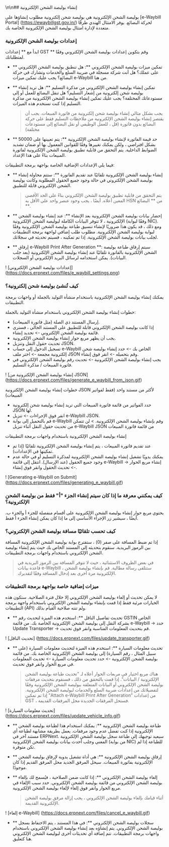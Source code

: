\n\n## إنشاء بوليصة الشحن الإلكترونية

بوليصة الشحن الإلكترونية هي بوليصة شحن إلكترونية مطلوب إنشاؤها على [e-Waybill Portal] (https://ewaybillgst.gov.in/) لحركة البضائع. يوفر الامتثال الهندي طرقًا متعددة لإدارة امتثال بوليصة الشحن الإلكترونية الخاصة بك.

### إعدادات بوليصة الشحن الإلكترونية

ابدأ مع ** إعدادات GST ** وقم بتكوين إعدادات بوليصة الشحن الإلكتروني وفقًا لمتطلباتك.

* ** تمكين ميزات بوليصة الشحن الإلكتروني **: هل تنطبق بوليصة الشحن الإلكتروني على عملك؟ هل أنت شركة مسجلة في ضريبة السلع والخدمات وتشارك في حركة البضائع؟ يجب عليك تمكين ميزات e-Waybill من هنا.
    
* ** تمكين إنشاء بوليصة الشحن الإلكتروني من مذكرة التسليم **: هل تريد إنشاء بوليصة شحن إلكترونية من إشعار التسليم؟ هل تنقل البضائع للعمل أو إلى مستودعاتك المختلفة؟ يجب عليك تمكين إنشاء بوليصة الشحن الإلكترونية من مذكرة التسليم إذا كنت تستخدم هذه الميزات.
    
    > يجب بشكل مثالي إنشاء بوليصة شحن إلكترونية من فاتورة المبيعات. يجب أن يقتصر إنشاء بوليصة الشحن الإلكترونية من ملاحظات التسليم فقط على حركة البضائع بدون فاتورة (قل ، للعمل الوظيفي أو نقل البضائع إلى مستودعات مختلفة)
    
* ** حد قيمة الفاتورة لإنشاء بوليصة الشحن الإلكترونية **: يتم تعيينها على 50000 بشكل افتراضي ، ولكن يمكنك تغييرها وفقًا للقوانين المعمول بها أو ضمان تشديد الضوابط الداخلية. يتم التحقق من قابلية تطبيق بوليصة الشحن الإلكترونية لفاتورة المبيعات بناءً على هذا الإعداد.
    

فيما يلي الإعدادات الإضافية الخاصة بواجهة برمجة التطبيقات:

* ** إنشاء بوليصة الشحن الإلكترونية تلقائيًا عند تقديم الفاتورة **: ستتم محاولة إنشاء بوليصة الشحن الإلكتروني في حالة وجود جميع الحقول المطلوبة وكانت بوليصة الشحن الإلكتروني قابلة للتطبيق.
    
    > يتم التحقق من قابلية تطبيق بوليصة الشحن الإلكتروني بناءً على الحد الأقصى المعين أعلاه. أيضًا ، يجب وجود عنصر واحد على الأقل به HSN من ** البضائع **.
    
* ** إحضار بيانات بوليصة الشحن الإلكترونية بعد الإنشاء **: عند إنشاء بوليصة الشحن الإلكترونية ، لا تتوفر البيانات الكاملة لبوليصة الشحن الإلكترونية (وفقًا لبوابة NIC). ومع ذلك ، قد يكون هذا ضروريًا لإنشاء تنسيق طباعة بوليصة الشحن الإلكترونية وفقًا لبوابة بوليصة الشحن الإلكترونية. مطلوب طلب إضافي لواجهة برمجة التطبيقات لجلب بيانات بوليصة الشحن الإلكترونية. إذا تم تمكينه ، فسيتم تحديثه في سجلاتك.
    
* ** إرفاق e-Waybill Print After Generation **: سيتم إرفاق طباعة بوليصة الشحن الإلكترونية بالفاتورة تلقائيًا عند إنشاء بوليصة الشحن الإلكترونية (بعد جلب البيانات). يمكن استخدامه لرسائل البريد الإلكتروني أو السجلات.
    

! [إعدادات بوليصة الشحن الإلكتروني] (https://docs.erpnext.com/files/e_waybill_settings.png)

### كيف تُنشئ بوليصة شحن إلكترونية؟

يمكنك إنشاء بوليصة الشحن الإلكترونية باستخدام منشأة التوليد بالجملة أو واجهات برمجة التطبيقات.

خطوات إنشاء بوليصة الشحن الإلكتروني باستخدام منشأة التوليد بالجملة:

* إرسال المستند ذي الصلة (مثل فاتورة المبيعات).
* إذا كانت بوليصة الشحن الإلكتروني قابلة للتطبيق على المستند الحالي ، فسترى قائمة بوليصة الشحن الإلكتروني -> تحديد إنشاء.
* يجب أن يظهر مربع حوار إنشاء بوليصة الشحن الإلكترونية.
* تحديث حقول النقل وتنزيل JSON.
* تسجيل الدخول إلى حساب e-Waybill الخاص بك -> حدد إنشاء بوليصة شحن إلكترونية مجمعة -> اختر ملف JSON وقم بتحميله -> انقر فوق إنشاء.
* يجب إنشاء بوليصة الشحن الإلكترونية -> تحديث رقم بوليصة الشحن الإلكتروني في فاتورة المبيعات / مذكرة التسليم.

! [إنشاء بوليصة الشحن الإلكترونية من JSON] (https://docs.erpnext.com/files/generate_e_waybill_from_json.gif)

خطوات إنشاء بوليصة الشحن الإلكترونية JSON لأكثر من مستند واحد (فقط لفواتير المبيعات)

* حدد الفواتير من قائمة فاتورة المبيعات التي تريد إنشاء بوليصة شحن إلكترونية JSON لها.
* انقر فوق الإجراءات -> تنزيل e-Waybill JSON.
* قم بالتحميل إلى بوابة e-Waybill وقم بإنشاء بوليصة الشحن الإلكترونية. > لن تتمكن من تحديث حقول النقل أثناء تنزيل e-Waybill JSON من قائمة فاتورة المبيعات

إنشاء بوليصة الشحن الإلكترونية باستخدام واجهات برمجة التطبيقات

* عند تقديم فاتورة المبيعات ، يتم إنشاء بوليصة الشحن الإلكترونية تلقائيًا (إذا تم تمكينها في الإعدادات).
* يمكنك يدويًا تشغيل إنشاء بوليصة الشحن الإلكترونية لمذكرة التسليم أو في حالة عدم وجود جميع الحقول (عند الإرسال). انتقل إلى قائمة e-Waybill -> إنشاء مربع الحوار -> تحديث الحقول وانقر فوق إنشاء.

! [Generating e-Waybill on Submit] (https://docs.erpnext.com/files/generating_e_waybill.gif)

### كيف يمكنني معرفة ما إذا كان سيتم إنشاء الجزء "أ" فقط من بوليصة الشحن الإلكترونية؟

يحتوي مربع حوار إنشاء بوليصة الشحن الإلكترونية على أقسام منفصلة للجزء أ والجزء ب. أيضًا ، سيشير زر الإجراء الأساسي إلى ما إذا كان يمكن إنشاء الجزء أ فقط.

### كيف تحسب تلقائيًا مسافة بوليصة الشحن الإلكتروني؟

إذا تم ضبط المسافة على صفر (0) ، ستقترح بوابة بوليصة الشحن الإلكترونية المسافة بين الرموز البريدية. سنقوم بتحديثه إلى المستند الخاص بك حيث يتم إنشاء بوليصة الشحن الإلكتروني باستخدام واجهات برمجة التطبيقات.

> في بعض الظروف الاستثنائية ، حيث لا تتوفر المسافة بين الرموز البريدية في قاعدة بيانات e-Waybill ، ستتلقى رسالة مطالبة. قم بإنشاء بوليصة الشحن الإلكترونية مرة أخرى بعد إدخال المسافة وفقًا لتقديرك.

### ميزات إضافية خاصة بواجهة برمجة التطبيقات

لا يمكن تحديث أو إلغاء بوليصة الشحن الإلكتروني إلا خلال فترة الصلاحية. ستكون هذه الخيارات مرئية فقط إذا قمت بإنشاء بوليصة الشحن الإلكتروني باستخدام واجهة برمجة التطبيقات (API) ولم تنته صلاحية القيام بذلك.

* ** تحديث تفاصيل الناقل **: استخدم هذه الميزة لتحديث رقم GSTIN الخاص بشركة النقل إلى بوليصة الشحن الإلكترونية الخاصة بك. من قائمة e-Waybill -> حدد Update Transporter -> قم بتحديث المعلومات المناسبة وانقر فوق تحديث.

! [تحديث الناقل] (https://docs.erpnext.com/files/update_transporter.gif)

* ** تحديث معلومات السيارة **: استخدم هذه الميزة لتحديث معلومات السيارة (على سبيل المثال ، رقم السيارة) إلى بوليصة الشحن الإلكترونية الخاصة بك. من قائمة بوليصة الشحن الإلكترونية -> حدد تحديث معلومات السيارة -> تحديث المعلومات في مربع الحوار وانقر فوق تحديث.
    
    > هناك مربع اختيار في مربعات الحوار أعلاه لـ "تحديث طباعة بوليصة الشحن الإلكترونية / البيانات". إذا قمت بالتحقق من ذلك ، فسنقوم بتحديث مرفقات بوليصة الشحن الإلكتروني أو البيانات المتعلقة ببوليصة الشحن الإلكترونية وفقًا لتفضيلاتك من إعدادات ضريبة السلع والخدمات لبوليصة الشحن الإلكترونية. إذا تم تمكين "Attach e-Waybill Print After Generation" من إعدادات GST ، فستحل المرفقات الجديدة محل المرفقات القديمة.
    

! [تحديث معلومات السيارة] (https://docs.erpnext.com/files/update_vehicle_info.gif)

* ** طباعة بوليصة الشحن الإلكترونية **: يمكنك استخدام هذا لطباعة بوليصة الشحن الإلكترونية إذا كنت تفضل عدم وجود مرفقات. يعمل بطريقة مشابهة لطباعة أي مستند آخر في ERPNext. سيعيد توجيهك إلى طباعة سجل بوليصة الشحن الإلكترونية المعني وجلب أحدث بيانات بوليصة الشحن الإلكترونية (من بوابة NIC) للطباعة إذا لم تكن متوفرة.
    
* ** إرفاق بوليصة الشحن الإلكترونية **: هي أداة تشغيل يدوية لإرفاق بوليصة الشحن الإلكترونية بفاتورة المبيعات. سيحل المرفق الجديد محل المرفق القديم إذا كان موجودًا.
    
* ** إلغاء بوليصة الشحن الإلكتروني **: إذا كانت ضمن الصلاحية ، فيُسمح لك بإلغاء بوليصة الشحن الإلكتروني من قائمة بوليصة الشحن الإلكتروني. حدد سبب الإلغاء في مربع الحوار وانقر فوق إلغاء لإلغاء بوليصة الشحن الإلكترونية.
    
    > أثناء قيامك بإلغاء بوليصة الشحن الإلكتروني ، يجب إزالة مرفق بوليصة الشحن الإلكترونية القديمة.
    

! [إلغاء e-Waybill] (https://docs.erpnext.com/files/cancel_e_waybill.gif)

* ** سجلات بوليصة الشحن الإلكتروني **: في هذا المستند ، يتم الاحتفاظ بسجل بوليصة الشحن الإلكتروني. يتم إنشاؤه بعد إنشاء بوليصة الشحن الإلكتروني باستخدام واجهات برمجة التطبيقات. تتم إضافة أي تحديثات أخرى لبوليصة الشحن الإلكتروني هنا كتعليق.